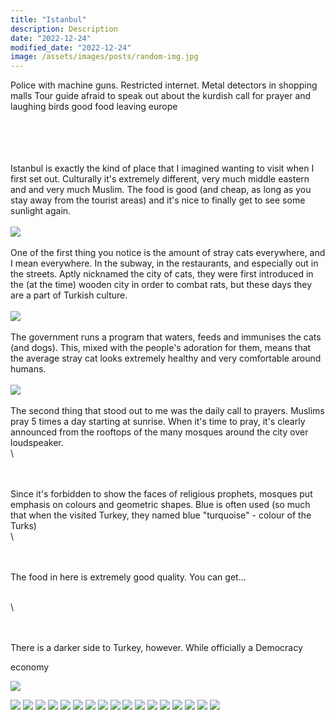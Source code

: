 ```yaml
---
title: "Istanbul"
description: Description
date: "2022-12-24"
modified_date: "2022-12-24"
image: /assets/images/posts/random-img.jpg
---
```


Police with machine guns. Restricted internet. Metal detectors in shopping malls
Tour guide afraid to speak out about the kurdish
call for prayer and laughing birds
good food
leaving europe


\
\
\
\
Istanbul is exactly the kind of place that I imagined wanting to visit when I first set out. Culturally it's extremely different, very much middle eastern and and very much Muslim. The food is good (and cheap, as long as you stay away from the tourist areas) and it's nice to finally get to see some sunlight again.
\
\
![](/assets/images/posts/post-11/city1.jpg)
\
\
One of the first thing you notice is the amount of stray cats everywhere, and I mean everywhere. In the subway, in the restaurants, and especially out in the streets. Aptly nicknamed the city of cats, they were first introduced in the (at the time) wooden city in order to combat rats, but these days they are a part of Turkish culture.
\
\
![](/assets/images/posts/post-11/cat3.jpg)
\
\
The government runs a program that waters, feeds and immunises the cats (and dogs). This, mixed with the people's adoration for them, means that the average stray cat looks extremely healthy and very comfortable around humans.
\
\
![](/assets/images/posts/post-11/cat2.jpg)
\
\
The second thing that stood out to me was the daily call to prayers. Muslims pray 5 times a day starting at sunrise. When it's time to pray, it's clearly announced from the rooftops of the many mosques around the city over loudspeaker. 
\
\

\
\
Since it's forbidden to show the faces of religious prophets, mosques put emphasis on colours and geometric shapes. Blue is often used (so much that when the visited Turkey, they named blue "turquoise" - colour of the Turks)
\
\

\
\
The food in here is extremely good quality. You can get...

\
\

\
\
There is a darker side to Turkey, however. While officially a Democracy

economy



![](/assets/images/posts/post-11/cat1.jpg)

![](/assets/images/posts/post-11/chess1.jpg)
![](/assets/images/posts/post-11/chess2.jpg)
![](/assets/images/posts/post-11/city2.jpg)
![](/assets/images/posts/post-11/dog.jpg)
![](/assets/images/posts/post-11/fishing.jpg)
![](/assets/images/posts/post-11/food1.jpg)
![](/assets/images/posts/post-11/food2.jpg)
![](/assets/images/posts/post-11/mosque1.jpg)
![](/assets/images/posts/post-11/mosque2.jpg)
![](/assets/images/posts/post-11/mosque3.jpg)
![](/assets/images/posts/post-11/mosque4.jpg)
![](/assets/images/posts/post-11/mosque5.jpg)
![](/assets/images/posts/post-11/record.jpg)
![](/assets/images/posts/post-11/street1.jpg)
![](/assets/images/posts/post-11/street2.jpg)
![](/assets/images/posts/post-11/street3.jpg)
![](/assets/images/posts/post-11/uni.jpg)












